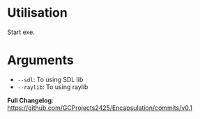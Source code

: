 # Utilisation
Start exe.
# Arguments
- `--sdl`: To using SDL lib
- `--raylib`: To using raylib

**Full Changelog**: https://github.com/GCProjects2425/Encapsulation/commits/v0.1

